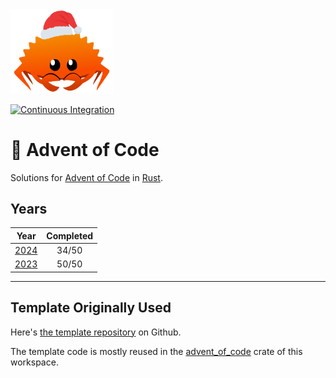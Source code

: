 <img src="./.assets/christmas_ferris.png" width="164">

[![Continuous Integration](https://github.com/BakerNet/aoc/actions/workflows/ci.yml/badge.svg)](https://github.com/BakerNet/aoc/actions/workflows/ci.yml)

# 🎄 Advent of Code

Solutions for [Advent of Code](https://adventofcode.com/) in [Rust](https://www.rust-lang.org/).

## Years

| Year | Completed |
| :---: | :---: |
| [2024](aoc2024) | 34/50 |
| [2023](aoc2023) | 50/50 |

---

## Template Originally Used

Here's [the template repository](https://github.com/fspoettel/advent-of-code-rust) on Github.

The template code is mostly reused in the [advent_of_code](advent_of_code) crate of this workspace.

